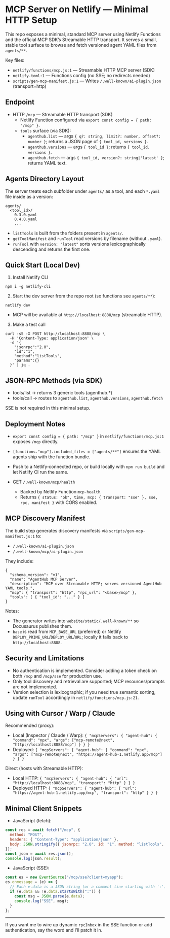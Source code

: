 # MCP Server on Netlify — Minimal HTTP Setup

This repo exposes a minimal, standard MCP server using Netlify Functions and the official MCP SDK’s Streamable HTTP transport. It serves a small, stable tool surface to browse and fetch versioned agent YAML files from `agents/**`.

Key files:
- `netlify/functions/mcp.js:1` — Streamable HTTP MCP server (SDK)
- `netlify.toml:1` — Functions config (no SSE; no redirects needed)
- `scripts/gen-mcp-manifest.js:1` — Writes `/.well-known/ai-plugin.json` (transport=http)


## Endpoint

- HTTP `/mcp` — Streamable HTTP transport (SDK)
  - Netlify Function configured via `export const config = { path: "/mcp" }`.
  - `tools` surface (via SDK):
    - `agenthub.list` — args `{ q?: string, limit?: number, offset?: number }`; returns a JSON page of `{ tool_id, versions }`.
    - `agenthub.versions` — args `{ tool_id }`; returns `{ tool_id, versions }`.
    - `agenthub.fetch` — args `{ tool_id, version?: string|'latest' }`; returns YAML text.


## Agents Directory Layout

The server treats each subfolder under `agents/` as a tool, and each `*.yaml` file inside as a version:

```
agents/
  <tool_id>/
    0.3.0.yaml
    0.4.0.yaml
    ...
```

- `listTools` is built from the folders present in `agents/`.
- `getToolManifest` and `runTool` read versions by filename (without `.yaml`).
- `runTool` with `version: "latest"` sorts versions lexicographically descending and returns the first one.


## Quick Start (Local Dev)

1) Install Netlify CLI

```
npm i -g netlify-cli
```

2) Start the dev server from the repo root (so functions see `agents/**`):

```
netlify dev
```

- MCP will be available at `http://localhost:8888/mcp` (streamable HTTP).

3) Make a test call

```
curl -sS -X POST http://localhost:8888/mcp \
  -H 'Content-Type: application/json' \
  -d '{
    "jsonrpc":"2.0",
    "id":"1",
    "method":"listTools",
    "params":{}
  }' | jq .
```


## JSON‑RPC Methods (via SDK)

- tools/list → returns 3 generic tools (agenthub.*)
- tools/call → routes to `agenthub.list`, `agenthub.versions`, `agenthub.fetch`


SSE is not required in this minimal setup.


## Deployment Notes

- `export const config = { path: "/mcp" }` in `netlify/functions/mcp.js:1` exposes `/mcp` directly.
- `[functions."mcp"].included_files = ["agents/**"]` ensures the YAML agents ship with the function bundle.
- Push to a Netlify‑connected repo, or build locally with `npm run build` and let Netlify CI run the same.

- GET `/.well-known/mcp/health`
  - Backed by Netlify Function `mcp-health`.
  - Returns `{ status: "ok", time, mcp: { transport: "sse" }, sse, rpc, manifest }` with CORS enabled.


## MCP Discovery Manifest

The build step generates discovery manifests via `scripts/gen-mcp-manifest.js:1` to:

- `/.well-known/ai-plugin.json`
- `/.well-known/mcp/ai-plugin.json`

They include:

```
{
  "schema_version": "v1",
  "name": "AgentHub MCP Server",
  "description": "MCP over Streamable HTTP; serves versioned AgentHub YAML tools.",
  "mcp": { "transport": "http", "rpc_url": "<base>/mcp" },
  "tools": [ { "tool_id": "..." } ]
}
```

Notes:
- The generator writes into `website/static/.well-known/**` so Docusaurus publishes them.
- `base` is read from `MCP_BASE_URL` (preferred) or Netlify `DEPLOY_PRIME_URL`/`DEPLOY_URL`/`URL`; locally it falls back to `http://localhost:8888`.


## Security and Limitations

- No authentication is implemented. Consider adding a token check on both `/mcp` and `/mcp/sse` for production use.
- Only tool discovery and retrieval are supported; MCP resources/prompts are not implemented.
- Version selection is lexicographic; if you need true semantic sorting, update `runTool` accordingly in `netlify/functions/mcp.js:21`.


## Using with Cursor / Warp / Claude

Recommended (proxy):
- Local (Inspector / Claude / Warp): `{ "mcpServers": { "agent-hub": { "command": "npx", "args": ["mcp-remote@next", "http://localhost:8888/mcp"] } } }`
- Deployed: `{ "mcpServers": { "agent-hub": { "command": "npx", "args": ["mcp-remote@next", "https://agent-hub-1.netlify.app/mcp"] } } }`

Direct (hosts with Streamable HTTP):
- Local HTTP: `{ "mcpServers": { "agent-hub": { "url": "http://localhost:8888/mcp", "transport": "http" } } }`
- Deployed HTTP: `{ "mcpServers": { "agent-hub": { "url": "https://agent-hub-1.netlify.app/mcp", "transport": "http" } } }`


## Minimal Client Snippets

- JavaScript (fetch):

```js
const res = await fetch("/mcp", {
  method: "POST",
  headers: { "Content-Type": "application/json" },
  body: JSON.stringify({ jsonrpc: "2.0", id: "1", method: "listTools", params: {} })
});
const json = await res.json();
console.log(json.result);
```

- JavaScript (SSE):

```js
const es = new EventSource("/mcp/sse?client=myapp");
es.onmessage = (e) => {
  // Each e.data is a JSON string (or a comment line starting with ':')
  if (e.data && !e.data.startsWith(":")) {
    const msg = JSON.parse(e.data);
    console.log("SSE", msg);
  }
};
```


---

If you want me to wire up dynamic `rpcInbox` in the SSE function or add authentication, say the word and I’ll patch it in.
